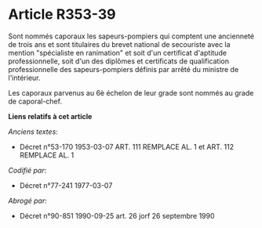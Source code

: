 # Article R353-39

Sont nommés caporaux les sapeurs-pompiers qui comptent une ancienneté de trois ans et sont titulaires du brevet national de
secouriste avec la mention "spécialiste en ranimation" et soit d'un certificat d'aptitude professionnelle, soit d'un des
diplômes et certificats de qualification professionnelle des sapeurs-pompiers définis par arrêté du ministre de l'intérieur.

Les caporaux parvenus au 6è échelon de leur grade sont nommés au grade de caporal-chef.

**Liens relatifs à cet article**

_Anciens textes_:

  - Décret n°53-170 1953-03-07 ART. 111 REMPLACE AL. 1 et ART. 112 REMPLACE AL. 1

_Codifié par_:

  - Décret n°77-241 1977-03-07

_Abrogé par_:

  - Décret n°90-851 1990-09-25 art. 26 jorf 26 septembre 1990
